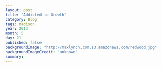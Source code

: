 ```yaml
---
layout: post
title: "Addicted to Growth"
category: Blog
tags: madison
year: 2013
month: 5
day: 21
published: false
backgroundImage: "http://maxlynch.com.s3.amazonaws.com/redwood.jpg"
backgroundImageCredit: "unknown"
summary: 
---
```


